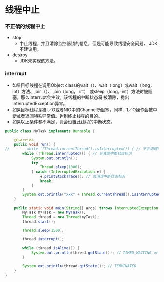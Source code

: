 # 线程中止

### 不正确的线程中止

- stop
  - 中止线程，并且清除监控器锁的信息，但是可能导致线程安全问题， JDK不建议用。
- destroy
  - JDK未实现该方法。



### interrupt

- 如果目标线程在调用Object class的wait（）、wait（long）或wait（long，int）方法、join（）、 join（long， int） 或sleep（long，int）方法时被阻塞，那么Interrupt会生效，该线程的中断状态将 被清除，抛出InterruptedException异常。
- 如果目标线程是被I／O或者NIO中的Channel所阻塞，同样，1／O操作会被中断或者返回特殊异常值。达到终止线程的目的。
- 如果以上条件都不满足，则会设置此线程的中断状态。

```java
public class MyTask implements Runnable {

    @Override
    public void run() {
//        while (!Thread.currentThread().isInterrupted()) { // 不会清理中断状态标识
        while (!Thread.interrupted()) { // 会清理中断状态标识
            System.out.println();
            try {
                Thread.sleep(1000);
            } catch (InterruptedException e) {
                e.printStackTrace(); // 会清理中断状态标识
                break;
            }
        }
        System.out.println("xxx" + Thread.currentThread().isInterrupted());
    }

    public static void main(String[] args) throws InterruptedException {
        MyTask myTask = new MyTask();
        Thread thread = new Thread(myTask);
        thread.start();

        Thread.sleep(1500);

        thread.interrupt();

        while (thread.isAlive()) {
            System.out.println(thread.getState()); // TIMED_WAITING or RUNNABLE
        }

        System.out.println(thread.getState()); // TERMINATED
    }
}
```

